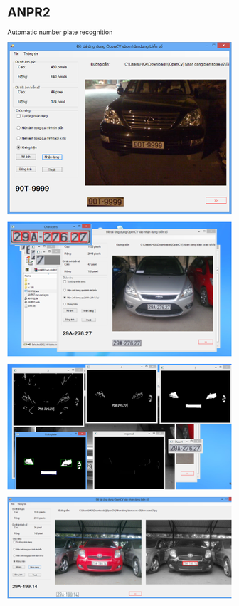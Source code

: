 ANPR2
=====

Automatic number plate recognition

![1](https://raw.githubusercontent.com/hoangkianh/ANPR2/master/Screenshot/Image%201.png "Screenshot")

![2](https://raw.githubusercontent.com/hoangkianh/ANPR2/master/Screenshot/Image%202.png "Screenshot")

![3](https://raw.githubusercontent.com/hoangkianh/ANPR2/master/Screenshot/Image%203.png "Screenshot")

![4](https://raw.githubusercontent.com/hoangkianh/ANPR2/master/Screenshot/Image%204.png "Screenshot")
